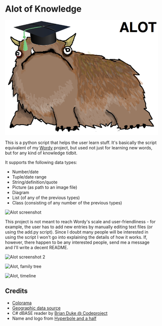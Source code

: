 Alot of Knowledge
==================

![Alot logo](https://raw.githubusercontent.com/Winterstark/Alot-of-Knowledge/master/alot.png)


This is a python script that helps the user learn stuff. It's basically the script equivalent of my [Wordy](https://github.com/Winterstark/Wordy) project, but used not just for learning new words, but for any kind of knowledge tidbit.

It supports the following data types:
* Number/date
* Tuple/date range
* String/definition/quote
* Picture (as path to an image file)
* Diagram
* List (of any of the previous types)
* Class (consisting of any number of the previous types)

![Alot screenshot](http://i.imgur.com/NdJSz3v.jpg)

This project is not meant to reach Wordy's scale and user-friendliness - for example, the user has to add new entries by manually editing text files (or using the add.py script). Since I doubt many people will be interested in using the script I won't go into explaining the details of how it works. If, however, there happen to be any interested people, send me a message and I'll write a decent README.

![Alot screenshot 2](http://i.imgur.com/OF0mfhL.png)

![Alot, family tree](http://i.imgur.com/jz3Zg9E.png)

![Alot, timeline](http://i.imgur.com/WKIBoLm.png)


Credits	
--------

* [Colorama](https://pypi.python.org/pypi/colorama)
* [Geographic data source](naturalearthdata.com)
* C# dBASE reader by [Brian Duke @ Codeproject](http://www.codeproject.com/Articles/24247/Load-a-DBF-into-a-DataTable)
* Name and logo from [Hyperbole and a half](http://hyperboleandahalf.blogspot.com/2010/04/alot-is-better-than-you-at-everything.html)